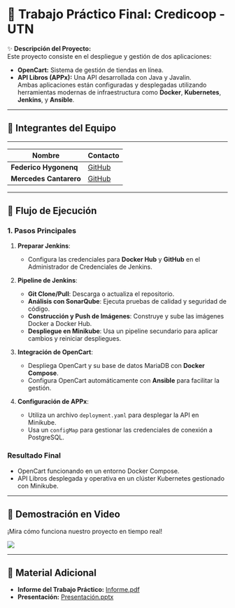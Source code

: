 # 🏦 **Trabajo Práctico Final: Credicoop - UTN**

✨ **Descripción del Proyecto:**  
Este proyecto consiste en el despliegue y gestión de dos aplicaciones:  
- **OpenCart:** Sistema de gestión de tiendas en línea.  
- **API Libros (APPx):** Una API desarrollada con Java y Javalin.  
Ambas aplicaciones están configuradas y desplegadas utilizando herramientas modernas de infraestructura como **Docker**, **Kubernetes**, **Jenkins**, y **Ansible**.

---

## 👥 **Integrantes del Equipo**  
-----------------------------------------------------------------------------
|         Nombre           |                      Contacto                  |
|--------------------------|------------------------------------------------|
| **Federico Hygonenq**    | [GitHub](https://github.com/FedeeHygonenq)     |
| **Mercedes Cantarero**   | [GitHub](https://github.com/MMercedesCantarero)|
-----------------------------------------------------------------------------

## 📜 **Flujo de Ejecución**  

### **1. Pasos Principales**  

1. **Preparar Jenkins**:  
   - Configura las credenciales para **Docker Hub** y **GitHub** en el Administrador de Credenciales de Jenkins.  

2. **Pipeline de Jenkins**:  
   - **Git Clone/Pull**: Descarga o actualiza el repositorio.  
   - **Análisis con SonarQube**: Ejecuta pruebas de calidad y seguridad de código.  
   - **Construcción y Push de Imágenes**: Construye y sube las imágenes Docker a Docker Hub.  
   - **Despliegue en Minikube**: Usa un pipeline secundario para aplicar cambios y reiniciar despliegues.  

3. **Integración de OpenCart**:  
   - Despliega OpenCart y su base de datos MariaDB con **Docker Compose**.  
   - Configura OpenCart automáticamente con **Ansible** para facilitar la gestión.  

4. **Configuración de APPx**:  
   - Utiliza un archivo `deployment.yaml` para desplegar la API en Minikube.  
   - Usa un `configMap` para gestionar las credenciales de conexión a PostgreSQL.

### **Resultado Final**  
- OpenCart funcionando en un entorno Docker Compose.  
- API Libros desplegada y operativa en un clúster Kubernetes gestionado con Minikube.  

---

## 🎥 **Demostración en Video**  

¡Mira cómo funciona nuestro proyecto en tiempo real!  

[![](https://markdown-videos.deta.dev/youtube/6yJ8iTz1KNk?si=bVp9PZelVlkBpX0Z)](https://youtu.be/6yJ8iTz1KNk?si=bVp9PZelVlkBpX0Z)

---

## 📑 **Material Adicional**  

- **Informe del Trabajo Práctico:** [Informe.pdf](https://docs.google.com/document/d/10VJ1JLRX0kjF57elAz3tl41ZZGYNZRc9KgOWHvko8JM/edit?usp=sharing)  
- **Presentación:** [Presentación.pptx](https://docs.google.com/presentation/d/1YbpbYd14eEk4QtBp-_ZEEkWeTq_r9c1om3oVP2cRjzU/edit?usp=sharing)  
